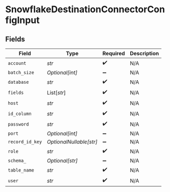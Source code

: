 # SnowflakeDestinationConnectorConfigInput


## Fields

| Field                   | Type                    | Required                | Description             |
| ----------------------- | ----------------------- | ----------------------- | ----------------------- |
| `account`               | *str*                   | :heavy_check_mark:      | N/A                     |
| `batch_size`            | *Optional[int]*         | :heavy_minus_sign:      | N/A                     |
| `database`              | *str*                   | :heavy_check_mark:      | N/A                     |
| `fields`                | List[*str*]             | :heavy_check_mark:      | N/A                     |
| `host`                  | *str*                   | :heavy_check_mark:      | N/A                     |
| `id_column`             | *str*                   | :heavy_check_mark:      | N/A                     |
| `password`              | *str*                   | :heavy_check_mark:      | N/A                     |
| `port`                  | *Optional[int]*         | :heavy_minus_sign:      | N/A                     |
| `record_id_key`         | *OptionalNullable[str]* | :heavy_minus_sign:      | N/A                     |
| `role`                  | *str*                   | :heavy_check_mark:      | N/A                     |
| `schema_`               | *Optional[str]*         | :heavy_minus_sign:      | N/A                     |
| `table_name`            | *str*                   | :heavy_check_mark:      | N/A                     |
| `user`                  | *str*                   | :heavy_check_mark:      | N/A                     |